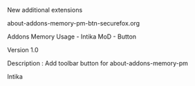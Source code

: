 New additional extensions


about-addons-memory-pm-btn-securefox.org


Addons Memory Usage - Intika MoD - Button


Version 1.0


Description : Add toolbar button for about-addons-memory-pm


Intika
